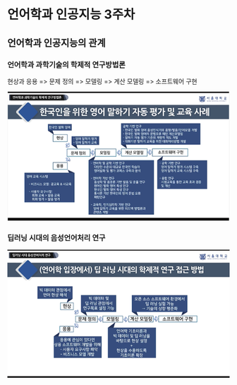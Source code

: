 # 언어학과 인공지능 3주차

## 언어학과 인공지능의 관계

### 언어학과 과학기술의 학제적 연구방법론

 현상과 응용 => 문제 정의 => 모델링 => 계산 모델링 => 소프트웨어 구현

![image-20210925164004148](week3.assets/image-20210925164004148.png)

### 딥러닝 시대의 음성언어처리 연구

![image-20210925164748271](week3.assets/image-20210925164748271.png)

